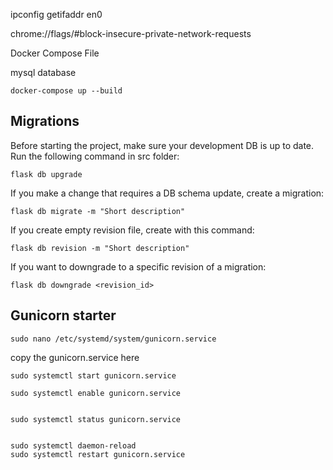 ipconfig getifaddr en0


chrome://flags/#block-insecure-private-network-requests


Docker Compose File

mysql database


    docker-compose up --build


## Migrations
Before starting the project, make sure your development DB is up to date. 
Run the following command in src folder:

    flask db upgrade

If you make a change that requires a DB schema update, create a migration:

    flask db migrate -m "Short description"

If you create empty revision file, create with this command:

    flask db revision -m "Short description"

If you want to downgrade to a specific revision of a migration:

    flask db downgrade <revision_id>


## Gunicorn starter

    sudo nano /etc/systemd/system/gunicorn.service

copy the gunicorn.service here 

    sudo systemctl start gunicorn.service

    sudo systemctl enable gunicorn.service


    sudo systemctl status gunicorn.service


    sudo systemctl daemon-reload
    sudo systemctl restart gunicorn.service



